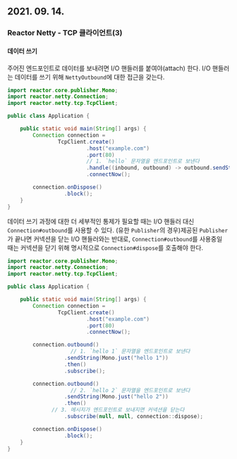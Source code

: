 ## 2021. 09. 14.

### Reactor Netty - TCP 클라이언트(3)

#### 데이터 쓰기

주어진 엔드포인트로 데이터를 보내려면 I/O 핸들러를 붙여야(attach) 한다. I/O 핸들러는 데이터를 쓰기 위해 `NettyOutbound`에 대한 접근을 갖는다.

```java
import reactor.core.publisher.Mono;
import reactor.netty.Connection;
import reactor.netty.tcp.TcpClient;

public class Application {

	public static void main(String[] args) {
		Connection connection =
				TcpClient.create()
				         .host("example.com")
				         .port(80)
      					 // 1. `hello` 문자열을 엔드포인트로 보낸다
				         .handle((inbound, outbound) -> outbound.sendString(Mono.just("hello"))) 
				         .connectNow();

		connection.onDispose()
		          .block();
	}
}
```

데이터 쓰기 과정에 대한 더 세부적인 통제가 필요할 때는 I/O 핸들러 대신 `Connection#outbound`를 사용할 수 있다. (유한 `Publisher`의 경우)제공된 `Publisher` 가 끝나면 커넥션을 닫는 I/O 핸들러와는 반대로, `Connection#outbound`를 사용중일 때는 커넥션을 닫기 위해 명시적으로 `Connection#dispose`를 호출해야 한다.

```java
import reactor.core.publisher.Mono;
import reactor.netty.Connection;
import reactor.netty.tcp.TcpClient;

public class Application {

	public static void main(String[] args) {
		Connection connection =
				TcpClient.create()
				         .host("example.com")
				         .port(80)
				         .connectNow();

		connection.outbound()
      				// 1. `hello 1` 문자열을 엔드포인트로 보낸다
		          .sendString(Mono.just("hello 1")) 
		          .then()
		          .subscribe();

		connection.outbound()
      				// 2. `hello 2` 문자열을 엔드포인트로 보낸다
		          .sendString(Mono.just("hello 2")) 
		          .then()
              // 3. 메시지가 엔드포인트로 보내지면 커넥션을 닫는다
		          .subscribe(null, null, connection::dispose); 

		connection.onDispose()
		          .block();
	}
}
```

